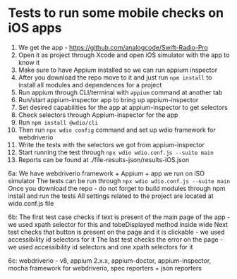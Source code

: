 # Tests to run some mobile checks on iOS apps


1. We get the app - https://github.com/analogcode/Swift-Radio-Pro
2. Open it as project through Xcode and open iOS simulator with the app to know it
3. Make sure to have Appium installed so we can run appium inspector
4. After you download the repo move to it and just run `npm install` to install all modules and dependences for a project
5. Run appium through CLI/terminal with `appium` command at another tab
6. Run/start appium-inspector app to bring up appium-inspector
7. Set desired capabilities for the app at appium-inspector to get selectors
8. Check selectors through Appium-inspector for the app
9. Run `npm install @wdio/cli`
10. Then run `npx wdio config` command and set up wdio framework for webdriverio
11. Write the tests with the selectors we got from appium-inspector
12. Start running the test through `npx wdio wdio.conf.js --suite main`
13. Reports can be found at ./file-results-json/results-iOS.json

6a:
We have webdriverio framework + Appium + app we run on iSO simulator 
The tests can be run through `npx wdio wdio.conf.js --suite main`
Once you download the repo - do not forget to build modules through npm install and run the tests
All settings related to the project are located at wido.conf.js file

6b:
The first test case checks if text is present of the main page of the app - we used xpath selector for this and tobeDisplayed method inside wide
Next test checks that button is present on the page and it is clickable - we used accessibility id selectors for it
The last test checks the error on the page - we used accessibility id selectors and one xpath selectors for it

6c: 
webdriverio - v8, 
appium 2.x.x, 
appium-doctor, 
appium-inspector, 
mocha framework for webdriverio, 
spec reporters + json reporters 
